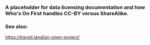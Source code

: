 ### A placeholder for data licensing documentation and how Who's On First handles CC-BY versus ShareAlike.

### See also: 
https://transit.land/an-open-project/
